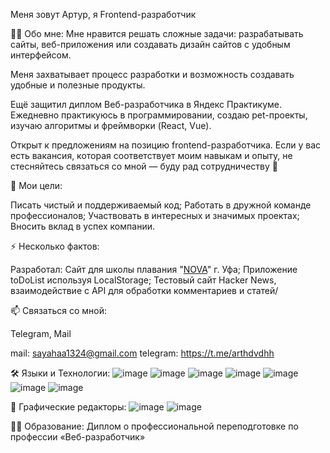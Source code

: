 Меня зовут Артур, я Frontend-разработчик 

👩‍💻 Обо мне:
Мне нравится решать сложные задачи: разрабатывать сайты, веб-приложения или создавать дизайн сайтов с удобным интерфейсом.

Меня захватывает процесс разработки и возможность создавать удобные и полезные продукты.

Ещё защитил диплом Веб-разработчика в Яндекс Практикуме. Ежедневно практикуюсь в программировании, создаю pet-проекты, изучаю алгоритмы и фреймворки (React, Vue).

Открыт к предложениям на позицию frontend-разработчика. Если у вас есть вакансия, которая соответствует моим навыкам и опыту, не стесняйтесь связаться со мной — буду рад сотрудничеству 🙌

🎯 Мои цели:

Писать чистый и поддерживаемый код;
Работать в дружной команде профессионалов;
Участвовать в интересных и значимых проектах;
Вносить вклад в успех компании.

⚡ Несколько фактов:

Разработал:
Сайт для школы плавания "[NOVA](https://novaswim-ufa.ru/)" г. Уфа;
Приложение toDoList используя LocalStorage;
Тестовый сайт Hacker News, взаимодействие с API для обработки комментариев и статей/

📫 Cвязаться со мной:

Telegram, Mail

mail: sayahaa1324@gmail.com telegram: https://t.me/arthdvdhh

🛠 Языки и Технологии:
![image](https://github.com/user-attachments/assets/d24cbfd4-fff9-47d2-b1d9-cd00da00d480)
 ![image](https://github.com/user-attachments/assets/1e02905d-73ed-4e7d-ae7b-79ab05228a36)
 ![image](https://github.com/user-attachments/assets/9c708a69-23b7-4893-9dbe-a1ea0cf5f5c3)
 ![image](https://github.com/user-attachments/assets/97b3f57e-d658-4d89-abc8-254b4012eac3)
 ![image](https://github.com/user-attachments/assets/46e10e3c-295f-40e0-98bb-fbb5907e7e07)
 ![image](https://github.com/user-attachments/assets/a3c6f0f3-89e2-4aa4-aed8-038bc14b7b13)
 ![image](https://github.com/user-attachments/assets/8b55a410-fc39-43e2-823a-420e9afe8ed2)


🎨 Графические редакторы:
![image](https://github.com/user-attachments/assets/0402598a-9a16-4e46-a344-6e957117a0bb)
 ![image](https://github.com/user-attachments/assets/3bfe7e46-3101-41a2-8a96-1c1effef04e7)


👨‍🎓 Образование:
Диплом о профессиональной переподготовке по профессии «Веб-разработчик»
